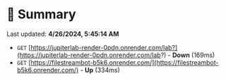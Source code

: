 # 📖 Summary
Last updated: **4/26/2024, 5:45:14 AM**

- `GET` [https://jupiterlab-render-0pdn.onrender.com/lab?](https://jupiterlab-render-0pdn.onrender.com/lab?) - **Down** (169ms)
- `GET` [https://filestreambot-b5k6.onrender.com/](https://filestreambot-b5k6.onrender.com/) - **Up** (334ms)

